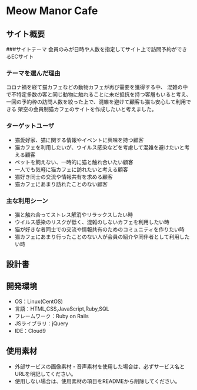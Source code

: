 # Meow Manor Cafe

## サイト概要
###サイトテーマ 
会員のみが日時や人数を指定してサイト上で訪問予約ができるECサイト

### テーマを選んだ理由
コロナ禍を経て猫カフェなどの動物カフェが再び需要を獲得する中、
混雑の中で不特定多数の客と同じ動物に触れることに未だ抵抗を持つ客層もいると考え、
一回の予約枠の訪問人数を絞った上で、混雑を避けて顧客も猫も安心して利用できる
架空の会員制猫カフェのサイトを作成したいと考えました。

### ターゲットユーザ
- 猫愛好家、猫に関する情報やイベントに興味を持つ顧客
- 猫カフェを利用したいが、ウイルス感染などを考慮して混雑を避けたいと考える顧客
- ペットを飼えない、一時的に猫と触れ合いたい顧客
- 一人でも気軽に猫カフェに訪れたいと考える顧客
- 猫好き同士の交流や情報共有を求める顧客
- 猫カフェにあまり訪れたことのない顧客

### 主な利用シーン
- 猫と触れ合ってストレス解消やリラックスしたい時
- ウイルス感染のリスクが低く、混雑のしないカフェを利用したい時
- 猫が好きな者同士での交流や情報共有のためのコミュニティを作りたい時
- 猫カフェにあまり行ったことのない人が会員の紹介や同伴者として利用したい時


## 設計書


## 開発環境
- OS：Linux(CentOS)
- 言語：HTML,CSS,JavaScript,Ruby,SQL
- フレームワーク：Ruby on Rails
- JSライブラリ：jQuery
- IDE：Cloud9

## 使用素材

- 外部サービスの画像素材・音声素材を使用した場合は、必ずサービス名とURLを明記してください。
- 使用しない場合は、使用素材の項目をREADMEから削除してください。
